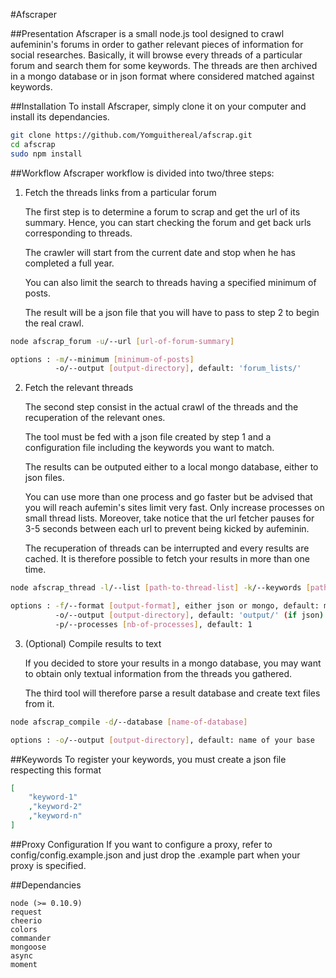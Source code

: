#Afscraper

##Presentation
Afscraper is a small node.js tool designed to crawl aufeminin's forums in order
to gather relevant pieces of information for social researches. Basically, it will
browse every threads of a particular forum and search them for some keywords.
The threads are then archived in a mongo database or in json format where considered
matched against keywords.

##Installation
To install Afscraper, simply clone it on your computer and install its dependancies.

```sh
git clone https://github.com/Yomguithereal/afscrap.git
cd afscrap
sudo npm install
```

##Workflow
Afscraper workflow is divided into two/three steps:

1. Fetch the threads links from a particular forum
	
	The first step is to determine a forum to scrap and get the url of its summary. Hence, you can
	start checking the forum and get back urls corresponding to threads. 

	The crawler will
	start from the current date and stop when he has completed a full year. 

	You can also limit the 
	search to threads having a specified minimum of posts. 

	The result will be a json file that you
	will have to pass to step 2 to begin the real crawl.

```sh
node afscrap_forum -u/--url [url-of-forum-summary]

options : -m/--minimum [minimum-of-posts]
          -o/--output [output-directory], default: 'forum_lists/'
```

2. Fetch the relevant threads

	The second step consist in the actual crawl of the threads and the recuperation of the relevant
	ones. 

	The tool must be fed with a json file created by step 1 and a configuration file including
	the keywords you want to match. 

	The results can be outputed either to a local mongo database, either
	to json files. 

	You can use more than one process and go faster but be advised that you will reach
	aufemin's sites limit very fast. Only increase processes on small thread lists. Moreover, take notice
	that the url fetcher pauses for 3-5 seconds between each url to prevent being kicked by aufeminin.

	The recuperation of threads can be interrupted and every results are cached. It is therefore possible to 
	fetch your results in more than one time.

```sh
node afscrap_thread -l/--list [path-to-thread-list] -k/--keywords [path-to-keywords]

options : -f/--format [output-format], either json or mongo, default: mongo
          -o/--output [output-directory], default: 'output/' (if json)
          -p/--processes [nb-of-processes], default: 1
```

3. (Optional) Compile results to text
	
	If you decided to store your results in a mongo database, you may want to obtain only textual information
	from the threads you gathered.

	The third tool will therefore parse a result database and create text files from it.

```sh
node afscrap_compile -d/--database [name-of-database]

options : -o/--output [output-directory], default: name of your base
```

##Keywords
To register your keywords, you must create a json file respecting this format

```json
[
	"keyword-1"
	,"keyword-2"
	,"keyword-n"
]
```

##Proxy Configuration
If you want to configure a proxy, refer to config/config.example.json and just drop the .example part
when your proxy is specified.

##Dependancies
	
	node (>= 0.10.9)
	request
	cheerio
	colors
	commander
	mongoose
	async
	moment